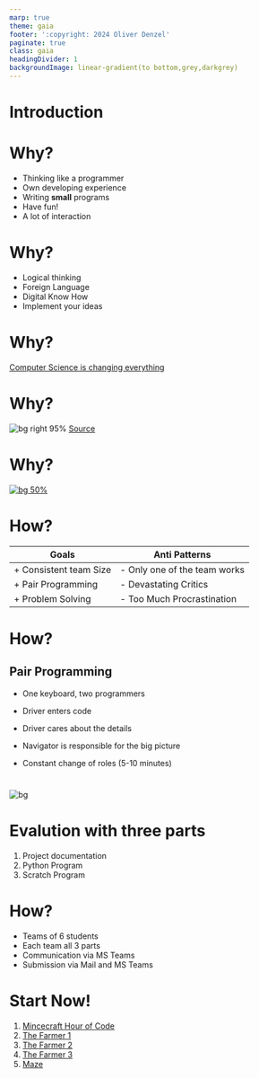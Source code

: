 ```yaml
---
marp: true
theme: gaia
footer: ':copyright: 2024 Oliver Denzel'
paginate: true
class: gaia
headingDivider: 1
backgroundImage: linear-gradient(to bottom,grey,darkgrey)
---
```

<!-- _paginate: skip -->
<!-- _class: gaia lead -->
# Introduction

# Why?

* Thinking like a programmer
* Own developing experience
* Writing **small** programs
* Have fun!
* A lot of interaction

# Why?
* Logical thinking
* Foreign Language
* Digital Know How
* Implement your ideas

# Why?
[Computer Science is changing everything](https://youtu.be/xJqSu1IbcHg?list=PLzdnOPI1iJNfpD8i4Sx7U0y2MccnrNZuP)

# Why?
![bg right 95%](https://www.bitkom-research.de/sites/default/files/2023-12/231212-PK-Fachkräfte-Web.jpg) 
[Source](https://www.bitkom.org/sites/main/files/2023-12/231213bitkom-chartsit-fachkraeftefinal.pdf)

# Why?
<a href="https://www.bitkom.org/Presse/Presseinformation/Smart-City-Index-2024#_">![bg 50%](https://www.bitkom.org/sites/main/files/styles/wide/public/2024-09/240916-PK-Smart-City-Index-2024-web.png?itok=13HgRNBm)</a>

# How?
| Goals | Anti Patterns |
| --- | --- |
| + Consistent team Size | - Only one of the team works |
| + Pair Programming | - Devastating Critics |
| + Problem Solving | - Too Much Procrastination |

# How?
## Pair Programming
* One keyboard, two programmers

* Driver enters code
* Driver cares about the details

* Navigator is responsible for the big picture

* Constant change of roles (5-10 minutes)

# 
![bg](https://maqe-com-4-media-uploads.s3.ap-southeast-1.amazonaws.com/content/uploads/2020/04/07172748/IN_DEsignthinking_Cover-1.png)

# Evalution with three parts
1) Project documentation
1) Python Program
1) Scratch Program

# How?
* Teams of 6 students
* Each team all 3 parts
* Communication via MS Teams
* Submission via Mail and MS Teams

# Start Now!
1) [Mincecraft Hour of Code](https://studio.code.org/s/mc)
1) [The Farmer 1](https://studio.code.org/s/20-hour/lessons/9/levels/1)
1) [The Farmer 2](https://studio.code.org/s/20-hour/lessons/13/levels/1)
1) [The Farmer 3](https://studio.code.org/s/20-hour/lessons/17/levels/1)
1) [Maze](https://blockly.games/maze)

